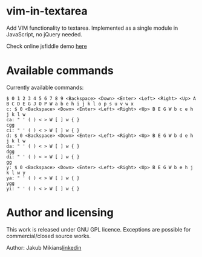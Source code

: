 vim-in-textarea
===============

Add VIM functionality to textarea. Implemented as a single module in JavaScript, no jQuery needed.

Check online jsfiddle demo [here][demo-link]

[demo-link]: http://jsfiddle.net/gh/gist/mootools/1.2/4397764/

Available commands
==================

Currently available commands:

    $ 0 1 2 3 4 5 6 7 8 9 <Backspace> <Down> <Enter> <Left> <Right> <Up> A B C D E G J O P W a b e h i j k l o p s u v w x
    c: $ 0 <Backspace> <Down> <Enter> <Left> <Right> <Up> B E G W b c e h j k l w
    ca: " ' ( ) < > W [ ] w { }
    cgg
    ci: " ' ( ) < > W [ ] w { }
    d: $ 0 <Backspace> <Down> <Enter> <Left> <Right> <Up> B E G W b d e h j k l w
    da: " ' ( ) < > W [ ] w { }
    dgg
    di: " ' ( ) < > W [ ] w { }
    gg
    y: $ 0 <Backspace> <Down> <Enter> <Left> <Right> <Up> B E G W b e h j k l w y
    ya: " ' ( ) < > W [ ] w { }
    ygg
    yi: " ' ( ) < > W [ ] w { }

Author and licensing
=========

This work is released under GNU GPL licence. Exceptions are possible for commercial/closed source works.

Author: Jakub Mikians[linkedin]

[linkedin]: http://www.linkedin.com/pub/jakub-mikkians/19/549/608

